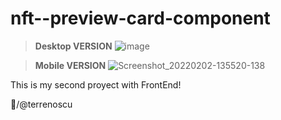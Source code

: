 # nft--preview-card-component

>**Desktop VERSION**
![image](https://user-images.githubusercontent.com/78498733/152199359-78175fe2-8f6e-4d91-9389-6b5b366f08b3.png)

>**Mobile VERSION**
![Screenshot_20220202-135520-138](https://user-images.githubusercontent.com/78498733/152200261-904e7591-da50-4b15-9fd1-078181b42476.png)

This is my second proyect with FrontEnd!

🚀/@terrenoscu
